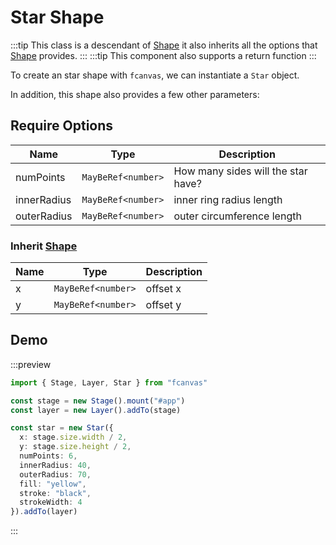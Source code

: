 # Star Shape

:::tip
This class is a descendant of [Shape](/guide/essentials/Shape) it also inherits all the options that [Shape](/guide/essentials/Shape) provides.
:::
:::tip
This component also supports a return function
:::

To create an star shape with `fcanvas`, we can instantiate a `Star` object.

In addition, this shape also provides a few other parameters:

## Require Options

| Name        | Type               | Description                        |
| ----------- | ------------------ | ---------------------------------- |
| numPoints   | `MayBeRef<number>` | How many sides will the star have? |
| innerRadius | `MayBeRef<number>` | inner ring radius length           |
| outerRadius | `MayBeRef<number>` | outer circumference length         |

### Inherit [Shape](/guide/essentials/Shape)

| Name | Type               | Description |
| ---- | ------------------ | ----------- |
| x    | `MayBeRef<number>` | offset x    |
| y    | `MayBeRef<number>` | offset y    |

## Demo

:::preview
```ts
import { Stage, Layer, Star } from "fcanvas"

const stage = new Stage().mount("#app")
const layer = new Layer().addTo(stage)

const star = new Star({
  x: stage.size.width / 2,
  y: stage.size.height / 2,
  numPoints: 6,
  innerRadius: 40,
  outerRadius: 70,
  fill: "yellow",
  stroke: "black",
  strokeWidth: 4
}).addTo(layer)
```
:::
